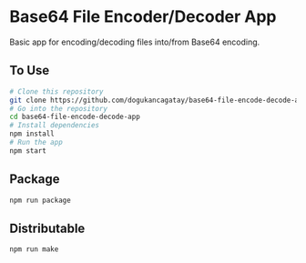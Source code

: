 # Base64 File Encoder/Decoder App

Basic app for encoding/decoding files into/from Base64 encoding.

## To Use

```bash
# Clone this repository
git clone https://github.com/dogukancagatay/base64-file-encode-decode-app.git
# Go into the repository
cd base64-file-encode-decode-app
# Install dependencies
npm install
# Run the app
npm start
```

## Package
```bash
npm run package
```

## Distributable
```bash
npm run make
```

